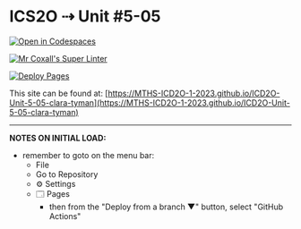 # ICS2O ⇢ Unit #5-05

[![Open in Codespaces](https://classroom.github.com/assets/launch-codespace-7f7980b617ed060a017424585567c406b6ee15c891e84e1186181d67ecf80aa0.svg)](https://classroom.github.com/open-in-codespaces?assignment_repo_id=14990214)

[![Mr Coxall's Super Linter](https://github.com/MTHS-ICD2O-1-2023/ICD2O-Unit-5-05-clara-tyman/workflows/Mr%20Coxall's%20Super%20Linter/badge.svg)](https://github.com/MTHS-ICD2O-1-2023/ICD2O-Unit-5-05-clara-tyman/actions)

[![Deploy Pages](https://github.com/MTHS-ICD2O-1-2023/ICD2O-Unit-5-05-clara-tyman/workflows/Deploy%20Pages/badge.svg)](https://github.com/MTHS-ICD2O-1-2023/ICD2O-Unit-5-05-clara-tyman/actions)

This site can be found at: [https://MTHS-ICD2O-1-2023.github.io/ICD2O-Unit-5-05-clara-tyman](https://MTHS-ICD2O-1-2023.github.io/ICD2O-Unit-5-05-clara-tyman)

---

**NOTES ON INITIAL LOAD:**
- remember to goto on the menu bar:
  - File
  - Go to Repository
  - ⚙ Settings
  - 🗔 Pages
    - then from the "Deploy from a branch ▼" button, select "GitHub Actions"
